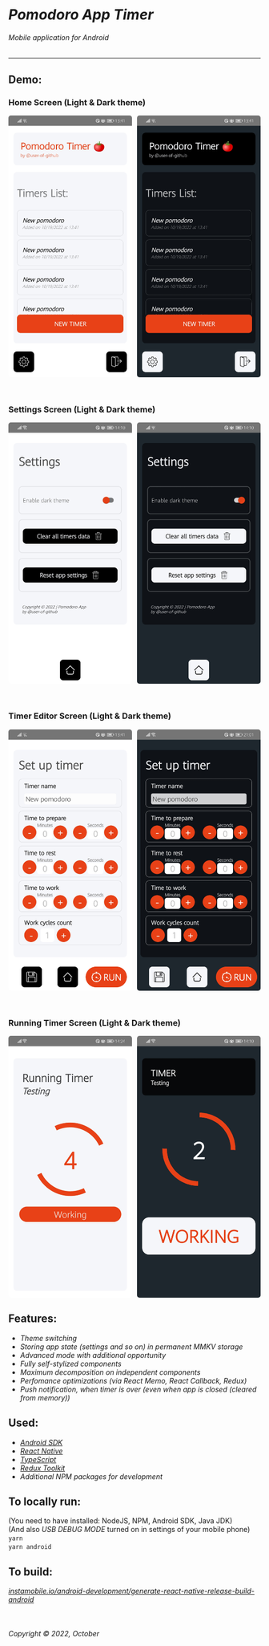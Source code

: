 # _Pomodoro App Timer_
###### _Mobile application for Android_  
<hr>  

## Demo:  
### Home Screen (Light & Dark theme)
<div style="display: flex;">
<img src="./demo-pictures/home-light.jpg" width="250" alt="light theme" style="margin-right: 10px; border-radius: 5px; overflow: hidden;"/>
<img src="./demo-pictures/home-dark.jpg" width="250" alt="dark theme" style="border-radius: 5px; overflow: hidden;"/>
</div>  

&nbsp;  
### Settings Screen (Light & Dark theme)

<div style="display: flex;">
<img src="./demo-pictures/settings-light.jpg" width="250" alt="light theme" style="margin-right: 10px; border-radius: 5px; overflow: hidden;" />
<img src="./demo-pictures/settings-dark.jpg" width="250" alt="dark theme" style="border-radius: 5px; overflow: hidden;"/>
</div>  

&nbsp;
### Timer Editor Screen (Light & Dark theme)

<div style="display: flex;">
<img src="./demo-pictures/editor-light.jpg" width="250" alt="light theme" style="margin-right: 10px; border-radius: 5px; overflow: hidden;" />
<img src="./demo-pictures/editor-dark.jpg" width="250" alt="dark theme" style="border-radius: 5px; overflow: hidden;"/>
</div>  

&nbsp;
### Running Timer Screen (Light & Dark theme)

<div style="display: flex;">
<img src="./demo-pictures/timer-light.jpg" width="250" alt="light theme" style="margin-right: 10px; border-radius: 5px; overflow: hidden;" />
<img src="./demo-pictures/timer-dark.jpg" width="250" alt="dark theme" style="border-radius: 5px; overflow: hidden;"/>
</div>

## Features:  
* _Theme switching_  
* _Storing app state (settings and so on) in permanent MMKV storage_  
* _Advanced mode with additional opportunity_
* _Fully self-stylized components_  
* _Maximum decomposition on independent components_  
* _Perfomance optimizations (via React Memo, React Callback, Redux)_  
* _Push notification, when timer is over (even when app is closed (cleared from memory))_


## Used:  
* _[Android SDK](https://developer.android.com/studio)_
* _[React Native](https://reactnative.dev/)_  
* _[TypeScript](https://www.typescriptlang.org/)_  
* _[Redux Toolkit](https://redux-toolkit.js.org/)_  
* _Additional NPM packages for development_



## To locally run:  
(You need to have installed: NodeJS, NPM, Android SDK, Java JDK)  
(And also _USB DEBUG MODE_ turned on in settings of your mobile phone)  
`yarn`  
`yarn android`  

## To build:  
_[instamobile.io/android-development/generate-react-native-release-build-android](https://instamobile.io/android-development/generate-react-native-release-build-android/)_ 

&nbsp;  
###### Copyright © 2022, October
